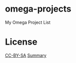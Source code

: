 # omega-projects

My Omega Project List

# License

[CC-BY-SA](https://creativecommons.org/licenses/by-sa/4.0/legalcode)
[Summary](https://creativecommons.org/licenses/by-sa/4.0/)
